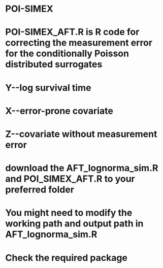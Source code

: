 # POI-SIMEX
# POI-SIMEX_AFT.R is R code for correcting the measurement error for the conditionally Poisson distributed surrogates
# Y--log survival time
# X--error-prone covariate
# Z--covariate without measurement error
# download the AFT_lognorma_sim.R and  POI_SIMEX_AFT.R to your preferred folder
# You might need to modify the working path and output path in  AFT_lognorma_sim.R 
# Check the required package
